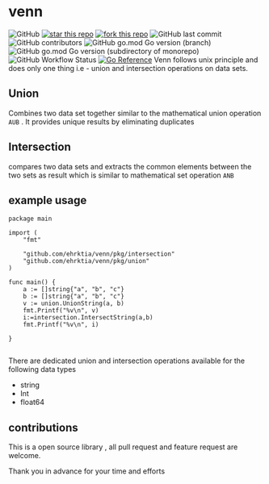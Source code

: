 # venn

![GitHub](https://img.shields.io/github/license/ehrktia/venn)
[![star this repo](https://githubbadges.com/star.svg?user=ehrktia&repo=venn&style=default)](https://github.com/ehrktia/venn)
[![fork this repo](https://githubbadges.com/fork.svg?user=ehrktia&repo=venn&style=default)](https://github.com/ehrktia/venn/fork)
![GitHub last commit](https://img.shields.io/github/last-commit/ehrktia/venn)
![GitHub contributors](https://img.shields.io/github/contributors/ehrktia/venn)
![GitHub go.mod Go version (branch)](https://img.shields.io/github/go-mod/go-version/ehrktia/venn/main)
![GitHub go.mod Go version (subdirectory of monorepo)](https://img.shields.io/github/go-mod/go-version/ehrktia/venn)
![GitHub Workflow Status](https://img.shields.io/github/workflow/status/ehrktia/venn/Test)
[![Go Reference](https://pkg.go.dev/badge/github.com/ehrktia/venn.svg)](https://pkg.go.dev/github.com/ehrktia/venn)
Venn follows unix principle and does only one thing i.e - union and intersection operations on data sets.

## Union 

Combines two data set together similar to the mathematical union operation `AUB` . It provides unique results by eliminating duplicates

## Intersection

compares two data sets and extracts the common elements between the two sets as result which is similar to mathematical set operation `ANB` 

## example usage


```
package main

import (
	"fmt"

	"github.com/ehrktia/venn/pkg/intersection"
	"github.com/ehrktia/venn/pkg/union"
)

func main() {
	a := []string{"a", "b", "c"}
	b := []string{"a", "b", "c"}
	v := union.UnionString(a, b)
	fmt.Printf("%v\n", v)
	i:=intersection.IntersectString(a,b)
	fmt.Printf("%v\n", i)

}


```
There are dedicated union and intersection operations available for the following data types
 - string
 - Int
 - float64

## contributions 

This is a open source library , all pull request and feature request are welcome.


Thank you in advance for your time and efforts 



